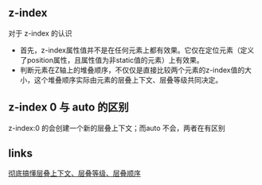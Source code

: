 ## z-index
对于 z-index 的认识
- 首先，z-index属性值并不是在任何元素上都有效果。它仅在定位元素（定义了position属性，且属性值为非static值的元素）上有效果。
- 判断元素在Z轴上的堆叠顺序，不仅仅是直接比较两个元素的z-index值的大小，这个堆叠顺序实际由元素的层叠上下文、层叠等级共同决定。


## z-index 0 与 auto 的区别
z-index:0 的会创建一个新的层叠上下文；而auto 不会，两者在有区别

## links
[彻底搞懂层叠上下文、层叠等级、层叠顺序](https://juejin.im/post/5b876f86518825431079ddd6)